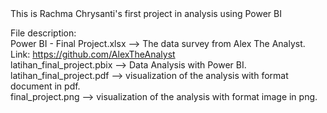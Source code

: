 <!NOTE>This is Rachma Chrysanti's first project in analysis using Power BI

File description:
<br>Power BI - Final Project.xlsx --> The data survey from Alex The Analyst. Link: <https://github.com/AlexTheAnalyst><br/>
latihan_final_project.pbix --> Data Analysis with Power BI.<br/>
latihan_final_project.pdf --> visualization of the analysis with format document in pdf.<br/>
final_project.png --> visualization of the analysis with format image in png.
